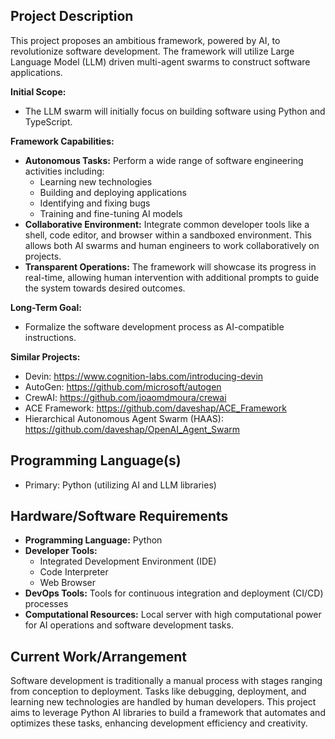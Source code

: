 ## **Project Description**

This project proposes an ambitious framework, powered by AI, to revolutionize software development. The framework will utilize Large Language Model (LLM) driven multi-agent swarms to construct software applications.

**Initial Scope:**

- The LLM swarm will initially focus on building software using Python and TypeScript.

**Framework Capabilities:**

- **Autonomous Tasks:** Perform a wide range of software engineering activities including:
    - Learning new technologies
    - Building and deploying applications
    - Identifying and fixing bugs
    - Training and fine-tuning AI models
- **Collaborative Environment:** Integrate common developer tools like a shell, code editor, and browser within a sandboxed environment. This allows both AI swarms and human engineers to work collaboratively on projects.
- **Transparent Operations:** The framework will showcase its progress in real-time, allowing human intervention with additional prompts to guide the system towards desired outcomes.

**Long-Term Goal:**

- Formalize the software development process as AI-compatible instructions.

**Similar Projects:**

- Devin: https://www.cognition-labs.com/introducing-devin
- AutoGen: https://github.com/microsoft/autogen
- CrewAI: https://github.com/joaomdmoura/crewai
- ACE Framework: https://github.com/daveshap/ACE_Framework
- Hierarchical Autonomous Agent Swarm (HAAS): https://github.com/daveshap/OpenAI_Agent_Swarm

## **Programming Language(s)**

- Primary: Python (utilizing AI and LLM libraries)

## **Hardware/Software Requirements**

- **Programming Language:** Python
- **Developer Tools:**
    - Integrated Development Environment (IDE)
    - Code Interpreter
    - Web Browser
- **DevOps Tools:** Tools for continuous integration and deployment (CI/CD) processes
- **Computational Resources:** Local server with high computational power for AI operations and software development tasks.

## **Current Work/Arrangement**

Software development is traditionally a manual process with stages ranging from conception to deployment. Tasks like debugging, deployment, and learning new technologies are handled by human developers. This project aims to leverage Python AI libraries to build a framework that automates and optimizes these tasks, enhancing development efficiency and creativity.
